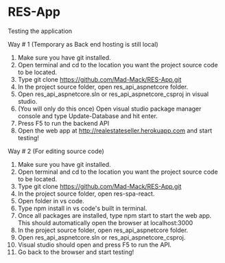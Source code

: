 # RES-App

Testing the application

Way # 1 (Temporary as Back end hosting is still local)

1. Make sure you have git installed.
2. Open terminal and cd to the location you want the project source code to be located.
3. Type git clone https://github.com/Mad-Mack/RES-App.git
4. In the project source folder, open res_api_aspnetcore folder.
5. Open res_api_aspnetcore.sln or res_api_aspnetcore_csproj in visual studio.
6. (You will only do this once) Open visual studio package manager console and type Update-Database and hit enter.
7. Press F5 to run the backend API
8. Open the web app at http://realestateseller.herokuapp.com and start testing!

Way # 2 (For editing source code)

1. Make sure you have git installed.
2. Open terminal and cd to the location you want the project source code to be located.
3. Type git clone https://github.com/Mad-Mack/RES-App.git
4. In the project source folder, open res-spa-react.
5. Open folder in vs code.
6. Type npm install in vs code's built in terminal.
7. Once all packages are installed, type npm start to start the web app. This should automatically open the browser at localhost:3000
8. In the project source folder, open res_api_aspnetcore folder.
9. Open res_api_aspnetcore.sln or res_api_aspnetcore_csproj.
10.   Visual studio should open and press F5 to run the API.
11.   Go back to the browser and start testing!
